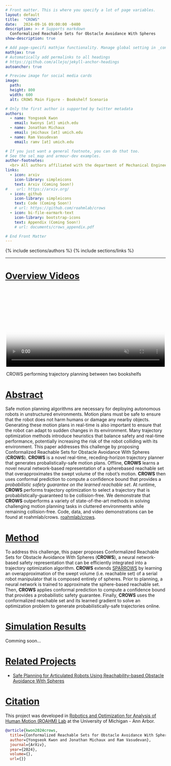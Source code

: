 ```yaml
---
# Front matter. This is where you specify a lot of page variables.
layout: default
title:  "CROWS"
date:   2024-09-16 09:00:00 -0400
description: >- # Supports markdown
  Conformalized Reachable Sets for Obstacle Avoidance With Spheres
show-description: true

# Add page-specifi mathjax functionality. Manage global setting in _config.yml
mathjax: true
# Automatically add permalinks to all headings
# https://github.com/allejo/jekyll-anchor-headings
autoanchor: true

# Preview image for social media cards
image:
  path: 
  height: 800
  width: 600
  alt: CROWS Main Figure - Bookshelf Scenario

# Only the first author is supported by twitter metadata
authors:
  - name: Yongseok Kwon
    email: kwonys [at] umich.edu
  - name: Jonathan Michaux
    email: jmichaux [at] umich.edu
  - name: Ram Vasudevan
    email: ramv [at] umich.edu

# If you just want a general footnote, you can do that too.
# See the sel_map and armour-dev examples.
author-footnotes:
  <br> All authors affiliated with the department of Mechanical Engineering and Department of Robotics of the University of Michigan, Ann Arbor.
links:
  - icon: arxiv
    icon-library: simpleicons
    text: Arxiv (Coming Soon!)
#    url: https://arxiv.org/
  - icon: github
    icon-library: simpleicons
    text: Code (Coming Soon!)
    # url: https://github.com/roahmlab/crows
  - icon: bi-file-earmark-text
    icon-library: bootstrap-icons
    text: Appendix (Coming Soon!)
    # url: documents/crows_appendix.pdf

# End Front Matter
---
```


{% include sections/authors %}
{% include sections/links %}

---
# [Overview Videos](#overview-videos)

<!-- BEGIN OVERVIEW VIDEOS -->
<div class="fullwidth video-container" style="flex-wrap:nowrap; padding: 0 0.2em">
  <div class="video-item" style="min-width:0;">
    <video
      class="autoplay-on-load"
      preload="none"
      controls
      disablepictureinpicture
      playsinline
      muted
      loop
      style="display:block; width:100%; height:auto;"
      poster="assets/front_figure.png">
      <!-- <source src="assets/.mp4" type="video/mp4"> -->
      Your browser does not support this video.
    </video>
    <p>CROWS performing trajectory planning between two bookshelfs </p>
  </div>
</div> <!-- END OVERVIEW VIDEOS -->

<!-- BEGIN ABSTRACT -->
<div markdown="1" class="content-block justify grey">

# [Abstract](#abstract)
Safe motion planning algorithms are necessary for deploying autonomous robots in unstructured environments. Motion plans must be safe to ensure that the robot does not harm humans or damage any nearby objects. Generating these motion plans in real-time is also important to ensure that the robot can adapt to sudden changes in its environment. Many trajectory optimization methods introduce heuristics that balance safety and real-time performance, potentially increasing the risk of the robot colliding with its environment. This paper addresses this challenge by proposing Conformalized Reachable Sets for Obstacle Avoidance With Spheres (**CROWS**). **CROWS** is a novel real-time, receding-horizon trajectory planner that generates probalistically-safe motion plans. Offline, **CROWS** learns a novel neural network-based representation of a spherebased reachable set that overapproximates the swept volume of the robot’s motion. **CROWS** then uses conformal prediction to compute a confidence bound that provides a *probabilistic safety guarantee on the learned reachable set*. At runtime, **CROWS** performs trajectory optimization to select a trajectory that is probabilstically-guaranteed to be collision-free. We demonstrate that **CROWS** outperforms a variety of state-of-the-art methods in solving challenging motion planning tasks in cluttered environments while remaining collision-free. Code, data, and video demonstrations can be found at roahmlab/crows. [roahmlab/crows](https://github.com/roahmlab/crows).

</div> <!-- END ABSTRACT -->

<!-- BEGIN METHOD -->
<div markdown="1" class="justify">

# [Method](#method)

<!-- ![link_construction](./assets/method_overview.png)
{: class="fullwidth"} -->

<!-- # Contributions -->
To address this challenge, this paper proposes Conformalized Reachable Sets for Obstacle Avoidance With Spheres (**CROWS**), a neural network-based safety representation that can be efficiently integrated into a trajectory optimization algorithm. **CROWS** extends [SPARROWS](https://roahmlab.github.io/sparrows/) by learning an overapproximation of the swept volume (i.e. reachable set) of a serial robot manipulator that is composed entirely of spheres. Prior to planning, a neural network is trained to approximate the sphere-based reachable set. Then, **CROWS** applies conformal prediction to compute a confidence bound that provides a probabilistic safety guarantee. Finally, **CROWS** uses the conformalized reachable set and its learned gradient to solve an optimization problem to generate probabilistically-safe trajectories online.

</div><!-- END METHOD -->

<!-- START RESULTS -->
<div markdown="1" class="content-block grey justify">

# [Simulation Results](#simulation-results)
Comming soon...
</div><!-- END RESULTS -->

<div markdown="1" class="justify">
  
# [Related Projects](#related-projects)
  
* [Safe Planning for Articulated Robots Using Reachability-based Obstacle Avoidance With Spheres](https://roahmlab.github.io/sparrows/)

<div markdown="1" class="content-block grey justify">
  
# [Citation](#citation)

This project was developed in [Robotics and Optimization for Analysis of Human Motion (ROAHM) Lab](http://www.roahmlab.com/) at the University of Michigan - Ann Arbor.

```bibtex
@article{kwon2024crows,
  title={Conformalized Reachable Sets for Obstacle Avoidance With Spheres},
  author={Yongseok Kwon and Jonathan Michaux and Ram Vasudevan},
  journal={ArXiv},
  year={2024},
  volume={},
  url={}}
```
</div>


<!-- below are some special scripts -->
<script>
window.addEventListener("load", function() {
  // Get all video elements and auto pause/play them depending on how in frame or not they are
  let videos = document.querySelectorAll('.autoplay-in-frame');

  // Create an IntersectionObserver instance for each video
  videos.forEach(video => {
    const observer = new IntersectionObserver(entries => {
      const isVisible = entries[0].isIntersecting;
      if (isVisible && video.paused) {
        video.play();
      } else if (!isVisible && !video.paused) {
        video.pause();
      }
    }, { threshold: 0.25 });

    observer.observe(video);
  });

  // document.addEventListener("DOMContentLoaded", function() {
  videos = document.querySelectorAll('.autoplay-on-load');

  videos.forEach(video => {
    video.play();
  });
});
</script>
